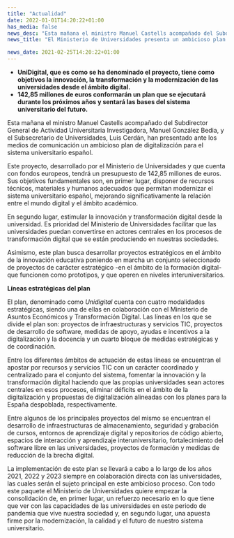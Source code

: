 ```yaml
---
title: "Actualidad"   
date: 2022-01-01T14:20:22+01:00
has_media: false
news_desc: "Esta mañana el ministro Manuel Castells acompañado del Subdirector General de Actividad Universitaria Investigadora, Manuel González Bedia, y el Subsecretario de Universidades, Luis Cerdán, han presentado ante los medios de comunicación un ambicioso plan de digitalización para el sistema universitario español."
news_title: "El Ministerio de Universidades presenta un ambicioso plan de digitalización para el sistema universitario"

news_date: 2021-02-25T14:20:22+01:00
---
```

<ul>
<li><b>UniDigital, que es como se ha denominado el proyecto, tiene como objetivos la innovaci&oacute;n, la transformaci&oacute;n y la modernizaci&oacute;n de las universidades desde el &aacute;mbito digital.</b></li>
<li><b>142,85 millones de euros conformar&aacute;n un plan que se ejecutar&aacute; durante los pr&oacute;ximos a&ntilde;os y sentar&aacute; las bases del sistema universitario del futuro.</b></li>
</ul>
<p>Esta ma&ntilde;ana el ministro Manuel Castells acompa&ntilde;ado del Subdirector General de Actividad Universitaria Investigadora, Manuel Gonz&aacute;lez Bedia, y el Subsecretario de Universidades, Luis Cerd&aacute;n, han presentado ante los medios de comunicaci&oacute;n un ambicioso plan de digitalizaci&oacute;n para el sistema universitario espa&ntilde;ol.</p>
<p>Este proyecto, desarrollado por el Ministerio de Universidades y que cuenta con fondos europeos, tendr&aacute; un presupuesto de 142,85 millones de euros. Sus objetivos fundamentales son, en primer lugar, disponer de recursos t&eacute;cnicos, materiales y humanos adecuados que permitan modernizar el sistema universitario espa&ntilde;ol, mejorando significativamente la relaci&oacute;n entre el mundo digital y el &aacute;mbito acad&eacute;mico.</p>
<p>En segundo lugar, estimular la innovaci&oacute;n y transformaci&oacute;n digital desde la universidad. Es prioridad del Ministerio de Universidades facilitar que las universidades puedan convertirse en actores centrales en los procesos de transformaci&oacute;n digital que se est&aacute;n produciendo en nuestras sociedades.</p>
<p>Asimismo, este plan busca desarrollar proyectos estrat&eacute;gicos en el &aacute;mbito de la innovaci&oacute;n educativa poniendo en marcha un conjunto seleccionado de proyectos de car&aacute;cter estrat&eacute;gico -en el &aacute;mbito de la formaci&oacute;n digital- que funcionen como prototipos, y que operen en niveles interuniversitarios.</p>
<p><b>L&iacute;neas estrat&eacute;gicas del plan</b></p>
<p>El plan, denominado como<span>&nbsp;</span><em>Unidigital</em><span>&nbsp;</span>cuenta con cuatro modalidades estrat&eacute;gicas, siendo una de ellas en colaboraci&oacute;n con el Ministerio de Asuntos Econ&oacute;micos y Transformaci&oacute;n Digital. Las l&iacute;neas en los que se divide el plan son: proyectos de infraestructuras y servicios TIC, proyectos de desarrollo de software, medidas de apoyo, ayudas e incentivos a la digitalizaci&oacute;n y la docencia y un cuarto bloque de medidas estrat&eacute;gicas y de coordinaci&oacute;n.</p>
<p>Entre los diferentes &aacute;mbitos de actuaci&oacute;n de estas l&iacute;neas se encuentran el apostar por recursos y servicios TIC con un car&aacute;cter coordinado y centralizado para el conjunto del sistema, fomentar la innovaci&oacute;n y la transformaci&oacute;n digital haciendo que las propias universidades sean actores centrales en esos procesos, eliminar d&eacute;ficits en el &aacute;mbito de la digitalizaci&oacute;n y propuestas de digitalizaci&oacute;n alineadas con los planes para la Espa&ntilde;a despoblada, respectivamente.</p>
<p>Entre algunos de los principales proyectos del mismo se encuentran el desarrollo de infraestructuras de almacenamiento, seguridad y grabaci&oacute;n de cursos, entornos de aprendizaje digital y repositorios de c&oacute;digo abierto, espacios de interacci&oacute;n y aprendizaje interuniversitario, fortalecimiento del software libre en las universidades, proyectos de formaci&oacute;n y medidas de reducci&oacute;n de la brecha digital.</p>
<p>La implementaci&oacute;n de este plan se llevar&aacute; a cabo a lo largo de los a&ntilde;os 2021, 2022 y 2023 siempre en colaboraci&oacute;n directa con las universidades, las cuales ser&aacute;n el sujeto principal en este ambicioso proceso. Con todo este paquete el Ministerio de Universidades quiere empezar la consolidaci&oacute;n de, en primer lugar, un refuerzo necesario en lo que tiene que ver con las capacidades de las universidades en este periodo de pandemia que vive nuestra sociedad y, en segundo lugar, una apuesta firme por la modernizaci&oacute;n, la calidad y el futuro de nuestro sistema universitario.</p>